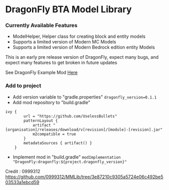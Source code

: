 # DragonFly BTA Model Library

### Currently Available Features
- ModelHelper, Helper class for creating block and entity models
- Supports a limited version of Modern MC Models
- Supports a limited version of Modern Bedrock edition entity Models

This is an early pre release version of DragonFly, expect many bugs, and expect many features to get broken in future updates

See DragonFly Example Mod [Here](https://github.com/UselessBullets/DragonFlyExample)

### Add to project
- Add version variable to "gradle.properties" `dragonfly_version=0.1.1`
- Add mod repository to "build.gradle"
```
ivy {
		url = "https://github.com/UselessBullets"
		patternLayout {
			artifact "[organisation]/releases/download/v[revision]/[module]-[revision].jar"
			m2compatible = true
		}
		metadataSources { artifact() }
	}
```
- Implement mod in "build.gradle" `modImplementation "DragonFly:dragonfly:${project.dragonfly_version}"`

Credit : 0999312 https://github.com/0999312/MMLib/tree/3e87210c9305a5724e06c492be503533a1ebcd59
